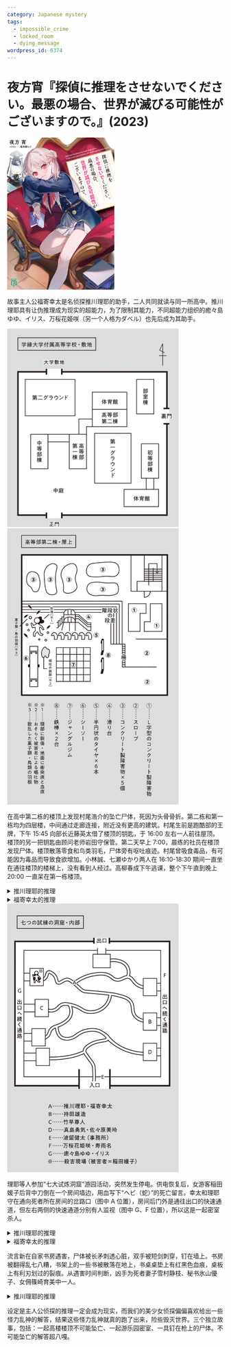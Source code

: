 ```yaml
---
category: Japanese mystery
tags:
  - impossible_crime
  - locked_room
  - dying_message
wordpress_id: 6374
---
```


# 夜方宵『探偵に推理をさせないでください。最悪の場合、世界が滅びる可能性がございますので。』(2023)

<img src=images/2023_cover.jpg width=250/>

故事主人公福寄幸太是名侦探推川理耶的助手，二人共同就读与同一所高中。推川理耶具有让伪推理成为现实的超能力，为了限制其能力，不同超能力组织的癒々島ゆゆ、イリス、万桜花姫咲（另一个人格为ダベル）也先后成为其助手。

<img src=images/2023_school.jpg width=400/>
<img src=images/2023_roof.jpg width=400/>

在高中第二栋的楼顶上发现村尾浩介的坠亡尸体，死因为头骨骨折。第二栋和第一栋均为四层楼，中间通过走廊连接，附近没有更高的建筑。村尾生前是跑酷部的王牌，下午 15:45 向部长近藤英太借了楼顶的钥匙，于 16:00 左右一人前往屋顶。楼顶的另一把钥匙由顾问老师岩田守保管。第二天早上 7:00，晨练的社员在楼顶发现尸体。楼顶散落零食和鸟类羽毛，尸体旁有呕吐痕迹。村尾曾吸食毒品，有可能因为毒品而导致食欲增加。小林誠、七瀬ゆかり两人在 16:10-18:30 期间一直坐在通往楼顶的楼梯上，没有看到人经过。高柳春成下午逃课，整个下午直到晚上 20:00 一直呆在第一栋楼顶。

<details><summary>推川理耶的推理</summary>
凶手是虚构的半人半鸟生物 harpy，从天空入侵杀死村尾，留下羽毛。理耶的错误推理使得天空真的出现 harpy。
</details>

<details><summary>福寄幸太的推理</summary>
近藤说谎，和村尾一同上了楼顶，把失去意识的村尾放在跷跷板上，用绳子穿过跷跷板的环状把手，调整到合适长度，抓住绳子从屋顶跳下。绳子在接近地面时拉紧，所以近藤没有撞到地面，村尾因为巨大的反作用力被抛向空中，掉回楼顶摔死。近藤事后回收绳子。杀人动机是复仇。
</details>

<img src=images/2023_cave.jpg width=400/>

理耶等人参加“七大试炼洞窟”游园活动，突然发生停电。供电恢复后，女游客稲田媛子后背中刀倒在一个房间墙边，用血写下“ヘビ（蛇）”的死亡留言。幸太和理耶守在通向死者所在房间的岔路口（图中 A 位置），房间后门外是通往出口的快速通道，但左右两侧的快速通道分别有人监视（图中 G、F 位置），所以这是一起密室杀人。

<details><summary>推川理耶的推理</summary>
凶手是八岐大蛇，八个头分别朝着八个房间，所以能准确找到受害者所在的房间。八岐大蛇沿着天花板爬行，所以没人注意到。理耶的错误推理使得大蛇真的出现，后被癒々島ゆゆ、万桜花姫咲击败。
</details>

<details><summary>福寄幸太的推理</summary>
死亡留言是“ハド”，因为血滴落，变成了“ヘビ”。凶手是工作人员波留健太，他的办公室位于入口处，可以不走内部通道，从建筑外面绕到出口，进入建筑内部，走后门进入受害者所在的房间。
</details>

流言新在自家书房遇害，尸体被长矛刺透心脏，双手被短剑刺穿，钉在墙上。书房被翻得乱七八糟，书架上的一些书被散落在地上，书桌桌垫上有红黑色血痕，桌板上有利刃划过的裂痕。从遇害时间判断，凶手为死者妻子雪村静枝、秘书氷山優子、女佣篠崎育美中一人。

<details><summary>推川理耶的推理</summary>
受害者坐在书桌前构思小说，凶手从背后将其刺死，使得桌上的书沾上血迹。犯人为了掩饰自己从背后杀人的事实，把书扔在地上掩饰血迹。受害者写作时不让闲杂人等进入书房干扰，只有氷山優子可以帮忙从书架上找书，所以她是凶手。凶手把尸体钉在墙上，是为了让人以为受害者是从前面被刺死。

理耶在正确的推理基础上，继续推理十字架象征神，所以真凶是神，優子只是谋杀的执行者。圣光进入理耶身体，使其化身为可以毁灭世界的神。理耶继续推理“流言新”的名字“Lugonsin”字母重组就是“Longinus”，其长矛曾刺杀耶稣，神因为害怕长矛所以将其杀死。这一段推理赋予长矛弑神之力，众人用长矛将神制服。
</details>

设定是主人公侦探的推理一定会成为现实，而我们的美少女侦探偏偏喜欢给出一些怪力乱神的解答，结果这些怪力乱神就真的跑了出来，险些毁灭世界。三个独立故事，包括：一起高楼楼顶不可能坠亡、一起游乐园密室、一具钉在枪上的尸体。不可能坠亡的解答超八嘎。